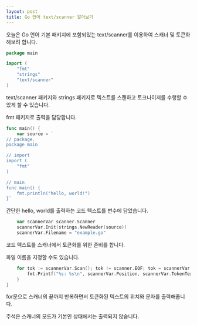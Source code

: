 ```yaml
---
layout: post
title: Go 언어 text/scanner 알아보기
---
```


오늘은 Go 언어 기본 패키지에 포함되있는 text/scanner를 이용하여 스캐너 및 토큰화 해보려 합니다.

```go
package main

import (
	"fmt"
	"strings"
	"text/scanner"
)
```

text/scanner 패키지와 strings 패키지로 텍스트를 스캔하고 토크나이저를 수행할 수 있게 할 수 있습니다.

fmt 패키지로 출력을 담당합니다.

```go
func main() {
	var source = `
// package.
package main

// import
import (
	"fmt"
)

// main
func main() {
	fmt.println("hello, world!")
}`
```

간단한 hello, world를 출력하는 코드 텍스트를 변수에 담았습니다.

```go
	var scannerVar scanner.Scanner
	scannerVar.Init(strings.NewReader(source))
	scannerVar.Filename = "example.go"
```

코드 텍스트를 스캐너에서 토큰화를 위한 준비를 합니다.

파일 이름을 지정할 수도 있습니다.

```go
	for tok := scannerVar.Scan(); tok != scanner.EOF; tok = scannerVar.Scan() {
		fmt.Printf("%s: %s\n", scannerVar.Position, scannerVar.TokenText())
	}
}
```

for문으로 스캐너의 끝까지 반복하면서 토큰화된 텍스트의 위치와 문자를 출력해줍니다.

주석은 스캐너의 모드가 기본인 상태에서는 출력되지 않습니다.